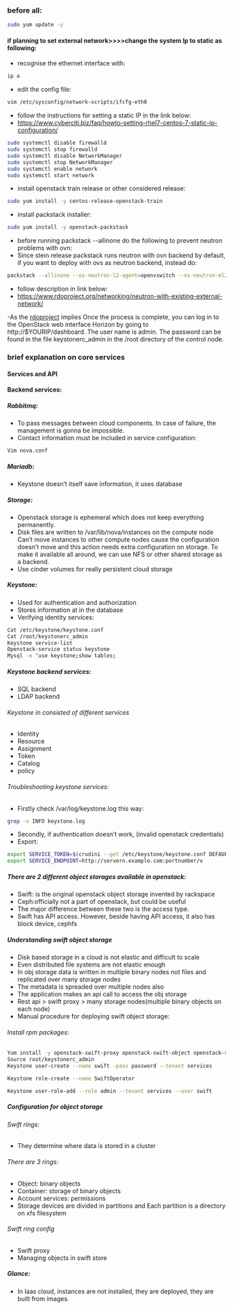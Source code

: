 ### before all:
```sh
sudo yum update -y
```
#### if planning to set external network>>>>change the system Ip to static as following:
- recognise the ethernet interface with:
 ```sh
 ip a
 ```
- edit the config file:
```sh
vim /etc/sysconfig/network-scripts/ifcfg-eth0
```
- follow the instructions for setting a static IP in the link below:
- https://www.cyberciti.biz/faq/howto-setting-rhel7-centos-7-static-ip-configuration/
```sh
sudo systemctl disable firewalld
sudo systemctl stop firewalld
sudo systemctl disable NetworkManager
sudo systemctl stop NetworkManager
sudo systemctl enable network
sudo systemctl start network
```
	
- install openstack train release or other considered release:
```sh
sudo yum install -y centos-release-openstack-train
```
- install packstack installer:
```sh
sudo yum install -y openstack-packstack
```
	
- before running packstack --allinone do the following to prevent neutron problems with ovn:
- Since stein release packstack runs neutron with ovn backend by default, if you want to deploy with ovs as neutron backend, instead do:
```sh
packstack --allinone --os-neutron-l2-agent=openvswitch --os-neutron-ml2-mechanism-drivers=openvswitch --os-neutron-ml2-tenant-network-types=vxlan --os-neutron-ml2-type-drivers=vxlan,flat --provision-demo=n --os-neutron-ovs-bridge-mappings=extnet:br-ex --os-neutron-ovs-bridge-interfaces=br-ex:eth0
```

- follow description in link below:
- https://www.rdoproject.org/networking/neutron-with-existing-external-network/
	
-As the [rdoproject](https://www.rdoproject.org/networking/neutron-with-existing-external-network/) implies Once the process is complete, you can log in to the OpenStack web interface Horizon by going to http://$YOURIP/dashboard. The user name is admin.
The password can be found in the file keystonerc_admin in the /root directory of the control node.

### brief explanation on core services

#### Services and API

#### Backend services:

##### Rabbitmq:

- To pass messages between cloud components. In case of failure, the management is gonna be impossible.
- Contact information must be included in service configuration:
```sh
Vim nova.conf 
```
##### Mariadb:

- Keystone doesn’t itself save information, it uses database

##### Storage:

- Openstack storage is ephemeral which does not keep everything permanently.
- Disk files are written to /var/lib/nova/instances on the compute node Can’t move instances to other compute nodes cause the configuration doesn’t move and this action needs extra configuration on storage.
To make it available all around, we can use NFS or other shared storage as a backend.
- Use cinder volumes for really persistent cloud storage

##### Keystone:

- Used for authentication and authorization
- Stores information at in the database
- Verifying identity services:
```sh
Cat /etc/keystone/keystone.conf
Cat /root/keystonerc_admin
Keystone service-list
Openstack-service status keystone
Mysql -e ‘use keystone;show tables;
```

##### Keystone backend services:
- SQL backend
- LDAP backend

###### Keystone in consisted of different services
- Identity
- Resource
- Assignment
- Token
- Catalog
- policy

###### Troubleshooting keystone services:
- Firstly check /var/log/keystone.log this way:
```sh
grep -v INFO keystone.log
```
- Secondly, if authentication doesn’t work, (invalid openstack credentials)
- Export:
```sh
export SERVICE_TOKEN=$(crudini --get /etc/keystone/keystone.conf DEFAULT admin_token)
export SERVICE_ENDPOINT=http://servern.example.com:portnumber/v
```

##### There are 2 different object storages available in openstack:
- Swift: is the original openstack object storage invented by rackspace
- Ceph:officially not a part of openstack, but could be useful	
- The major difference between these two is the access type.
- Swift has API access. However, beside having API access, it also has block device, cephfs

##### Understanding swift object storage
- Disk based storage in a cloud is not elastic and difficult to scale
- Even distributed file systems are not elastic enough
- In obj storage data is written in multiple binary nodes not files and replicated over many storage nodes
- The metadata is spreaded over multiple nodes also
- The application makes an api call to access the obj storage
- Rest api > swift proxy > many storage nodes(multiple binary objects on each node)
- Manual procedure for deploying swift object storage:
###### Install rpm packages:
```sh
Yum install -y openstack-swift-proxy openstack-swift-object openstack-swift-container openstack-swift-account python-swiftclient memcached
Source root/keystonerc_admin
Keystone user-create --name swift -pass password --tenant services

Keystone role-create --name SwiftOperator

Keystone user-role-add --role admin --tenant services --user swift
```

##### Configuration for object storage
###### Swift rings:
- They determine where data is stored in a cluster
###### There are 3 rings:
- Object: binary objects
- Container: storage of binary objects
- Account services: permissions
- Storage devices are divided in partitions and Each partition is a directory on xfs filesystem
###### Swift ring config
- Swift proxy
- Managing objects in swift store

##### Glance:

- In Iaas cloud, instances are not installed, they are deployed, they are built from images.

